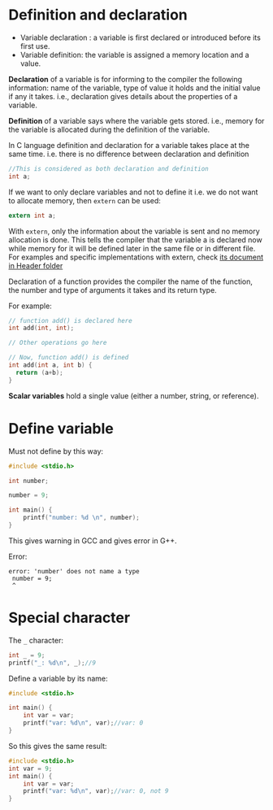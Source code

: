 # Definition and declaration

* Variable declaration : a variable is first declared or introduced before its first use.
* Variable definition: the variable is assigned a memory location and a value.

**Declaration** of a variable is for informing to the compiler the following information: name of the variable, type of value it holds and the initial value if any it takes. i.e., declaration gives details about the properties of a variable. 

**Definition** of a variable says where the variable gets stored. i.e., memory for the variable is allocated during the definition of the variable.

In C language definition and declaration for a variable takes place at the same time. i.e. there is no difference between declaration and definition

```c
//This is considered as both declaration and definition
int a;
```

If we want to only declare variables and not to define it i.e. we do not want to allocate memory, then ``extern`` can be used:

```c
extern int a;
```

With ``extern``, only the information about the variable is sent and no memory allocation is done. This tells the compiler that the variable a is declared now while memory for it will be defined later in the same file or in different file. For examples and specific implementations with extern, check [its document in Header folder](../Header/)

Declaration of a function provides the compiler the name of the function, the number and type of arguments it takes and its return type. 

For example:

```c
// function add() is declared here
int add(int, int);

// Other operations go here

// Now, function add() is defined
int add(int a, int b) {
  return (a+b);
}
```

**Scalar variables** hold a single value (either a number, string, or reference). 
# Define variable

Must not define by this way:

```c
#include <stdio.h>

int number;

number = 9;

int main() {
	printf("number: %d \n", number);
}
```

This gives warning in GCC and gives error in G++.

Error: 

```
error: 'number' does not name a type
 number = 9;
 ^
```

# Special character

The ``_`` character:
```c
int _ = 9;
printf("_: %d\n", _);//9
```
Define a variable by its name:
```c
#include <stdio.h> 

int main() { 
	int var = var;
	printf("var: %d\n", var);//var: 0
}
```
So this gives the same result:

```c
#include <stdio.h> 
int var = 9;
int main() { 
	int var = var;
	printf("var: %d\n", var);//var: 0, not 9
}
```
